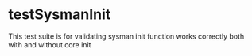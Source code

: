 # testSysmanInit

This test suite is for validating sysman init function works correctly both with and without core init